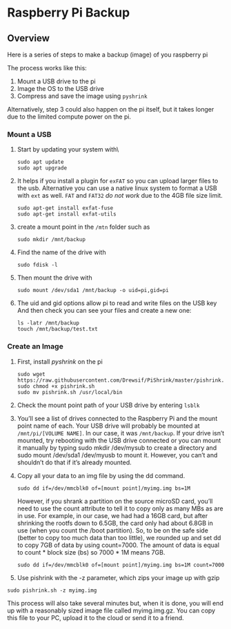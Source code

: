 # Raspberry Pi Backup

## Overview
Here is a series of steps to make a backup (image) of you raspberry pi 


The process works like this:

1. Mount a USB drive to the pi
2. Image the OS to the USB drive
3. Compress and save the image using `pyshrink` 

Alternatively, step 3 could also happen on the pi itself, but it takes longer due to the limited compute power on the pi.

### Mount a USB

1. Start by updating your system with\
    ```
    sudo apt update
    sudo apt upgrade
    ```

2. It helps if you install a plugin for `exFAT` so you can upload larger files to the usb.  Alternative you can use a native linux system to format a USB with `ext` as well.  `FAT` and `FAT32` *do not work* due to the 4GB file size limit.  

    ```
    sudo apt-get install exfat-fuse
    sudo apt-get install exfat-utils
    ```

3. create a mount point in the `/mtn` folder such as

    `sudo mkdir /mnt/backup`

4. Find the name of the drive with

    `sudo fdisk -l`

5. Then mount the drive with 

    `sudo mount /dev/sda1 /mnt/backup -o uid=pi,gid=pi`

6. The uid and gid options allow pi to read and write files on the USB key
And then check you can see your files and create a new one:

    ```
    ls -latr /mnt/backup
    touch /mnt/backup/test.txt
    ```

### Create an Image 

1. First, install *pyshrink* on the pi

    ```
    sudo wget https://raw.githubusercontent.com/Drewsif/PiShrink/master/pishrink.sh
    sudo chmod +x pishrink.sh
    sudo mv pishrink.sh /usr/local/bin
    ```
2. Check the mount point path of your USB drive by entering
   `lsblk`
3. You’ll see a list of drives connected to the Raspberry Pi and the mount point name of each. Your USB drive will probably be mounted at `/mnt/pi/[VOLUME NAME]`. In our case, it was `/mnt/backup`. If your drive isn’t mounted, try rebooting with the USB drive connected or you can mount it manually by typing sudo mkdir /dev/mysub to create a directory and sudo mount /dev/sda1 /dev/myusb to mount it. However, you can’t and shouldn’t do  that if it’s already mounted.
   
4. Copy all your data to an img file by using the dd command. 

    `sudo dd if=/dev/mmcblk0 of=[mount point]/myimg.img bs=1M`

    However, if you shrank a partition on the source microSD card, you’ll need to use the count attribute to tell it to copy only as many MBs as are in use. For example, in our case, we had had a 16GB card, but after shrinking the rootfs down to 6.5GB, the card only had about 6.8GB in use (when you count the /boot partition). So, to be on the safe side (better to copy too much data than too little), we rounded up and set dd to copy 7GB of data by using count=7000. The amount of data is equal to count * block size (bs) so 7000 * 1M means 7GB. 

    `sudo dd if=/dev/mmcblk0 of=[mount point]/myimg.img bs=1M count=7000`

5. Use pishrink with the -z parameter, which zips your image up with gzip

`sudo pishrink.sh -z myimg.img`

This process will also take several minutes but, when it is done, you will end up with a reasonably sized image file called myimg.img.gz. You can copy this file to your PC, upload it to the cloud or send it to a friend.  